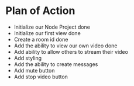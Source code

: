 # Plan of Action

- Initialize our Node Project done
- Initialize our first view done
- Create a room id done
- Add the ability to view our own video done
- Add ability to allow others to stream their video
- Add styling
- Add the ability to create messages
- Add mute button
- Add stop video button 